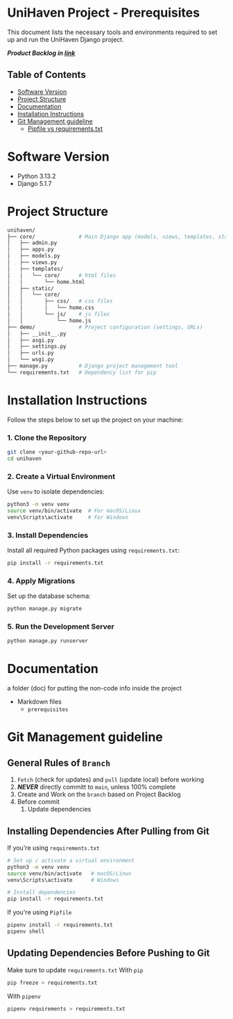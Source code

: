 # UniHaven Project - Prerequisites

This document lists the necessary tools and environments required to set up and run the UniHaven Django project.

**_Product Backlog in [link](https://connecthkuhk-my.sharepoint.com/:x:/r/personal/u3614020_connect_hku_hk/Documents/COMP3297_group_H/UniHavenProductBacklog.xlsx?d=wd19a06ffc0514ee78adab6678f45ef03&csf=1&web=1&e=R25qEb)_**

## Table of Contents
- [Software Version](#software-version)
- [Project Structure](#project-structure)
- [Documentation](#documentation)
- [Installation Instructions](#installation-instructions)
- [Git Management guideline](#git-management-guideline)
  - [Pipfile vs requirements.txt](#pipfile-vs-requirementstxt)

# Software Version

- Python 3.13.2
- Django 5.1.7

# Project Structure
```bash
unihaven/
├── core/              # Main Django app (models, views, templates, static, etc.)
│   ├── admin.py
│   ├── apps.py
│   ├── models.py
│   ├── views.py
│   ├── templates/
│   │   └── core/      # html files
│   │       └── home.html
│   ├── static/
│   │   └── core/
│   │       ├── css/   # css files
│   │       │   └── home.css
│   │       └── js/    # js files
│   │           └── home.js
├── demo/              # Project configuration (settings, URLs)
│   ├── __init__.py
│   ├── asgi.py
│   ├── settings.py
│   ├── urls.py
│   └── wsgi.py
├── manage.py          # Django project management tool
└── requirements.txt   # Dependency list for pip
```

# Installation Instructions
Follow the steps below to set up the project on your machine:

### 1. Clone the Repository
```bash
git clone <your-github-repo-url>
cd unihaven
```

### 2. Create a Virtual Environment
Use `venv` to isolate dependencies:
```bash
python3 -m venv venv
source venv/bin/activate  # For macOS/Linux
venv\Scripts\activate     # For Windows
```

### 3. Install Dependencies
Install all required Python packages using `requirements.txt`:
```bash
pip install -r requirements.txt
```

### 4. Apply Migrations
Set up the database schema:
```bash
python manage.py migrate
```

### 5. Run the Development Server
```bash
python manage.py runserver
```

# Documentation

a folder (doc) for putting the non-code info inside the project

- Markdown files
  - `prerequisites`

# Git Management guideline

## General Rules of `Branch`

1. `Fetch` (check for updates) and `pull` (update local) before working
2. **_NEVER_** directly committ to `main`, unless 100% complete
3. Create and Work on the `branch` based on Project Backlog
4. Before commit
    1. Update dependencies

## Installing Dependencies After Pulling from Git
If you're using `requirements.txt`
```bash
# Set up / activate a virtual environment
python3 -m venv venv
source venv/bin/activate   # macOS/Linux
venv\Scripts\activate      # Windows

# Install dependencies
pip install -r requirements.txt
```
If you're using `Pipfile`
```bash
pipenv install -r requirements.txt
pipenv shell            
```
## Updating Dependencies Before Pushing to Git
Make sure to update `requirements.txt`
With `pip`
```bash
pip freeze > requirements.txt
```
With `pipenv`
```bash
pipenv requirements > requirements.txt
```

